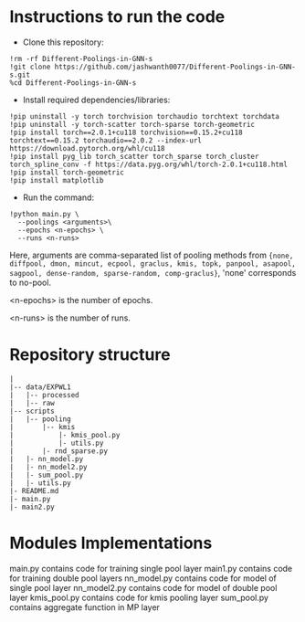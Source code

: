 # Instructions to run the code
* Clone this repository:
```
!rm -rf Different-Poolings-in-GNN-s
!git clone https://github.com/jashwanth0077/Different-Poolings-in-GNN-s.git
%cd Different-Poolings-in-GNN-s
```
* Install required dependencies/libraries:
```
!pip uninstall -y torch torchvision torchaudio torchtext torchdata
!pip uninstall -y torch-scatter torch-sparse torch-geometric
!pip install torch==2.0.1+cu118 torchvision==0.15.2+cu118 torchtext==0.15.2 torchaudio==2.0.2 --index-url https://download.pytorch.org/whl/cu118
!pip install pyg_lib torch_scatter torch_sparse torch_cluster torch_spline_conv -f https://data.pyg.org/whl/torch-2.0.1+cu118.html
!pip install torch-geometric
!pip install matplotlib
```
* Run the command:
```
!python main.py \
  --poolings <arguments>\
  --epochs <n-epochs> \
  --runs <n-runs>
```
Here, arguments are comma-separated list of pooling methods from `{none, diffpool, dmon, mincut, ecpool, graclus, kmis, topk, panpool, asapool, sagpool, dense-random, sparse-random, comp-graclus}`, 'none' corresponds to no-pool.

\<n-epochs\> is the number of epochs.

\<n-runs\> is the number of runs.
# Repository structure
```
|
|-- data/EXPWL1
|   |-- processed
|   |-- raw
|-- scripts
|   |-- pooling
|       |-- kmis
|           |- kmis_pool.py
|           |- utils.py
|       |- rnd_sparse.py
|   |- nn_model.py
|   |- nn_model2.py
|   |- sum_pool.py
|   |- utils.py
|- README.md
|- main.py
|- main2.py
```
# Modules Implementations
main.py contains code for training single pool layer
main1.py contains code for training double pool layers
nn_model.py contains code for model of single pool layer
nn_model2.py contains code for model of double pool layer
kmis_pool.py contains code for kmis pooling layer
sum_pool.py contains aggregate function in MP layer

